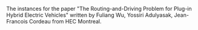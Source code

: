 The instances for the paper "The Routing-and-Driving Problem for Plug-in Hybrid Electric Vehicles" written by Fuliang Wu, Yossiri Adulyasak, Jean-Francois Cordeau from HEC Montreal.
